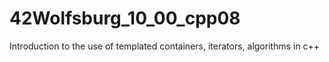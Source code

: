 # 42Wolfsburg_10_00_cpp08
Introduction to the use of templated containers, iterators, algorithms in c++
